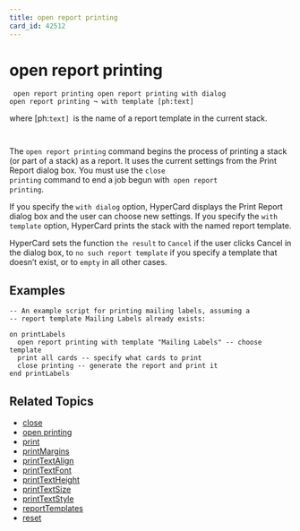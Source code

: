 ```yaml
---
title: open report printing
card_id: 42512
---
```


# open report printing

<code><pre>
open report printing
open report printing with dialog
open report printing ¬
    with template [ph:text]
</pre></code>

where [ph:<code>text] </code>is the name of a report template in the current stack. <code><pre>
</pre></code>

The <code>open report printing</code> command begins the process of printing a stack (or part of a stack) as a report. It uses the current settings from the Print Report dialog box. You must use the <code>close printing</code> command to end a job begun with<code> open report printing</code>. 

If you specify the <code>with dialog</code> option, HyperCard displays the Print Report dialog box and the user can choose new settings. If you specify the <code>with template</code> option, HyperCard prints the stack with the named report template.

HyperCard sets the function <code>the result</code> to <code>Cancel</code> if the user clicks Cancel in the dialog box, to <code>no such report template</code> if you specify a template that doesn’t exist, or to <code>empty</code> in all other cases. 


## Examples

```
-- An example script for printing mailing labels, assuming a
-- report template Mailing Labels already exists:

on printLabels
  open report printing with template "Mailing Labels" -- choose template
  print all cards -- specify what cards to print
  close printing -- generate the report and print it
end printLabels
```

## Related Topics

* [close](/HyperTalkReference/commands/close)
* [open printing](/HyperTalkReference/commands/open-printing)
* [print](/HyperTalkReference/commands/print)
* [printMargins](/HyperTalkReference/properties/printMargins)
* [printTextAlign](/HyperTalkReference/properties/printTextAlign)
* [printTextFont](/HyperTalkReference/properties/printTextFont)
* [printTextHeight](/HyperTalkReference/properties/printTextHeight)
* [printTextSize](/HyperTalkReference/properties/printTextSize)
* [printTextStyle](/HyperTalkReference/properties/printTextStyle)
* [reportTemplates](/HyperTalkReference/properties/reportTemplates)
* [reset](/HyperTalkReference/commands/reset)
